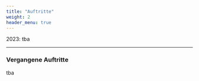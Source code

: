 ```yaml
---
title: "Auftritte"
weight: 2
header_menu: true
---
```



2023: tba

---

### Vergangene Auftritte

tba


